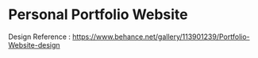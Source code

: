 # Personal Portfolio Website

Design Reference : https://www.behance.net/gallery/113901239/Portfolio-Website-design
